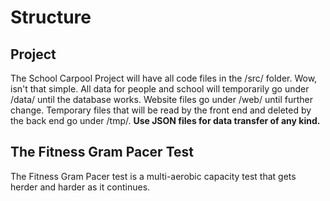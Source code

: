 # Structure

## Project

The School Carpool Project will have all code files in the /src/ folder. Wow, isn't that simple. All data for people and school will temporarily go under /data/ until the database works.
Website files go under /web/ until further change. Temporary files that will be read by the front end and deleted by the back end go under /tmp/.
**Use JSON files for data transfer of any kind.**

## The Fitness Gram Pacer Test

The Fitness Gram Pacer test is a multi-aerobic capacity test that gets herder and harder as it continues.

